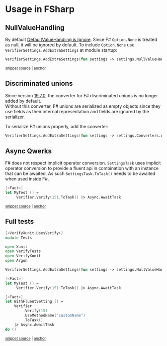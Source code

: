 <!--
GENERATED FILE - DO NOT EDIT
This file was generated by [MarkdownSnippets](https://github.com/SimonCropp/MarkdownSnippets).
Source File: /docs/mdsource/fsharp.source.md
To change this file edit the source file and then run MarkdownSnippets.
-->

# Usage in FSharp


## NullValueHandling

By default [DefaultValueHandling is Ignore](/docs/serializer-settings.md#default-settings). Since F# `Option.None` is treated as null, it will be ignored by default. To include `Option.None` use `VerifierSettings.AddExtraSettings` at module startup:

<!-- snippet: NullValueHandling -->
<a id='snippet-nullvaluehandling'></a>
```fs
VerifierSettings.AddExtraSettings(fun settings -> settings.NullValueHandling <- NullValueHandling.Include)
```
<sup><a href='/src/FSharpTests/Tests.fs#L9-L11' title='Snippet source file'>snippet source</a> | <a href='#snippet-nullvaluehandling' title='Start of snippet'>anchor</a></sup>
<!-- endSnippet -->

## Discriminated unions

Since version [19.7.0](https://github.com/VerifyTests/Verify/pull/767), the converter for F# discriminated unions is no longer added by default.  
Without this converter, F# unions are serialized as empty objects since they use fields as their internal representation and fields are ignored by the serializer.

To serialize F# unions properly, add the converter:

```fs
VerifierSettings.AddExtraSettings(fun settings -> settings.Converters.Add(Argon.DiscriminatedUnionConverter()))
```


## Async Qwerks

F# does not respect implicit operator conversion. `SettingsTask` uses implicit operator conversion to provide a fluent api in combination with an instance that can be awaited. As such `SettingsTask.ToTask()` needs to be awaited when used inside F#.

<!-- snippet: FsTest -->
<a id='snippet-fstest'></a>
```fs
[<Fact>]
let MyTest () =
     Verifier.Verify(15).ToTask() |> Async.AwaitTask
```
<sup><a href='/src/FSharpTests/Tests.fs#L13-L17' title='Snippet source file'>snippet source</a> | <a href='#snippet-fstest' title='Start of snippet'>anchor</a></sup>
<!-- endSnippet -->


## Full tests

<!-- snippet: FSharpTests/Tests.fs -->
<a id='snippet-FSharpTests/Tests.fs'></a>
```fs
[<VerifyXunit.UsesVerify>]
module Tests

open Xunit
open VerifyTests
open VerifyXunit
open Argon

VerifierSettings.AddExtraSettings(fun settings -> settings.NullValueHandling <- NullValueHandling.Include)

[<Fact>]
let MyTest () =
     Verifier.Verify(15).ToTask() |> Async.AwaitTask

[<Fact>]
let WithFluentSetting () =
    Verifier
        .Verify(15)
        .UseMethodName("customName")
        .ToTask()
    |> Async.AwaitTask
do ()
```
<sup><a href='/src/FSharpTests/Tests.fs#L1-L22' title='Snippet source file'>snippet source</a> | <a href='#snippet-FSharpTests/Tests.fs' title='Start of snippet'>anchor</a></sup>
<!-- endSnippet -->
